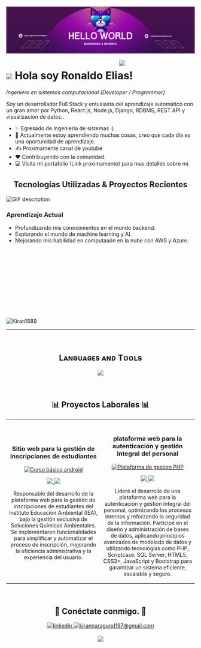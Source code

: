 <!--Banner-->
![RonalBytes Banner Image](./banner.png)

<!--Night Owl image-->
<div>
  <img align="right" width="40%" src="https://owlbertsio-resized.s3.amazonaws.com/Popper.psd.full.png">
</div>


<!--Header Name-->
# <img src="https://emojis.slackmojis.com/emojis/images/1531849430/4246/blob-sunglasses.gif?1531849430" width="30"/> Hola soy Ronaldo Elias! 
*Ingeniero en sistemas computacional (Developer / Programmer)*
<br /> 

<!--Start Intro-->               
<p align="left">Soy un desarrollador Full Stack y entusiasta del aprendizaje automático con un gran amor por Python, React.js, Node.js, Django, RDBMS, REST API y visualización de datos.. </p>

- ✨ Egresado de Ingenieria de sistemas :)
- 🌱 Actualmente estoy aprendiendo muchas cosas, creo que cada día es una oportunidad de aprendizaje.
- ✍ Proximamente canal de youtube 
- ❤ Contribuyendo con la comunidad.
- 💻 Visita mi portafolio (Link proximamente) para mas detalles sobre mi.
<!--End Intro-->

<!--Languages and Tools Section-->       
<h2 align="center">Tecnologias Utilizadas & Proyectos Recientes</h2> 
<picture>
  <source media="(prefers-color-scheme: dark)" srcset="./Skills_Animation_Dark.gif">
  <source media="(prefers-color-scheme: light)" srcset="./Skills_Animation_White.gif">
  <img align="left" alt="GIF description" src="./Skills_Animation_White.gif">
</picture>
<br />

<h3 align="left">Aprendizaje Actual</h3>
<ul align="left">
  <li>Profundizando mis conocimientos en el mundo backend.</li>
  <li>Explorando el mundo de machine learning y AI.</li>
  <li>Mejorando mis habilidad en computaaón en la nube con AWS y Azure.</li>
</ul>
  

<br />
<br />
<br />
<br />
<br />
<br />
<br />
<br />
<br />
<br />


<!--Profile Count Badge-->
<p align="left">
  <img src="https://komarev.com/ghpvc/?username=RonalBytes&label=Vistas%20de%20%20Perfil&color=770677&style=for-the-badge&logo=star" alt="Kiran1689" style="padding-right:20px;" />
</p>

---
<br />

<!--Languages and Tools Section-->       
<h2 align="center">Lᴀɴɢᴜᴀɢᴇs ᴀɴᴅ Tᴏᴏʟs</h2> 
<p align="center">
<img width="500px"  src="https://skillicons.dev/icons?i=py,java,js,html,css,react,nodejs,express,django,md,solidity,postgres,mongo,git,vscode,docker,aws,postman,supabase,linux&perline=10"  />
</p>
<br />


<!--Trophies Section-->   


<!--Github stats Table--> 
<h2 align="center">📊 Proyectos Laborales 📊</h2>

<table>
<tr>
<td width="50%">
<h3 align="center">Sitio web para la gestión de inscripciones de estudiantes</h3>
<div align="center">
<a href="" target="_blank"><img src="https://i.imgur.com/AuY1iFc.jpeg" width="400" alt="Curso básico android"></a>
<p>
<a href="" target="_blank">
<img src="https://img.shields.io/badge/CÓDIGO-ff9?style=for-the-badge&logo=github&logoColor=black">
</a>
<a href="https://www.youtube.com" target="_blank">
<img src="https://img.shields.io/badge/-Youtube-green?style=for-the-badge&color=fbfc40">
</a>
</p>
<p>Responsable del desarrollo de la plataforma web para la gestión de inscripciones de estudiantes del Instituto Educación Ambiental (IEA), bajo la gestión exclusiva de Soluciones Químicas Ambientales. Se implementaron funcionalidades para simplificar y automatizar el proceso de inscripción, mejorando la eficiencia administrativa y la experiencia del usuario.</p>
</div>
                                                                                      
</td>

<td width="50%">
               <br>
<h3 align="center">plataforma web para la autenticación y gestión integral del personal</h3>
<div align="center">                                       
<a href="" target="_blank"><img src="https://i.imgur.com/3jFqdV4.png" width="380" alt="Plataforma de gestion PHP"></a>
<br>
<p>
<a href="https://github.com/ArisGuimera/SimpleAndroidMVVM" target="_blank">
<img src="https://img.shields.io/badge/C%C3%93DIGO-80ffaa?style=for-the-badge&logo=github&logoColor=black">
</a>
<a href="https://www.youtube.com" target="_blank">
<img src="https://img.shields.io/badge/-Youtube-green?style=for-the-badge&color=3fFD7f">
</a>
</p>
</p>Lideré el desarrollo de una plataforma web para la autenticación y gestión integral del personal, optimizando los procesos internos y reforzando la seguridad de la información. Participé en el diseño y administración de bases de datos, aplicando principios avanzados de modelado de datos y utilizando tecnologías como PHP, Scriptcase, SQL Server, HTML5, CSS3+, JavaScript y Bootstrap para garantizar un sistema eficiente, escalable y seguro.</p>
</div>                                                             
</table>                                                                                 
</div>
<br>



<!--Contact Section--> 

<h2 align="center">🤝 Conéctate conmigo. 🤝 </h2>
<div align="center">
 <a href="https://www.linkedin.com/in/ronaldo-elias-vera/" target="_blank">
<img src=https://img.shields.io/badge/linkedin-%231E77B5.svg?&style=for-the-badge&logo=linkedin&logoColor=white alt=linkedin style="margin-bottom: 5px;" />
</a>
  
<a href="mailto:ronaldoeliasvera@gmail.com" target="_blank">
<img src="https://img.shields.io/badge/Gmail-D14836?style=for-the-badge&logo=gmail&logoColor=white" alt=kirannaragund197@gmail.com mail style="margin-bottom: 5px;" />
</a>

</div>

<!--Footer--> 
<p align="center">
  <img src="https://capsule-render.vercel.app/api?type=waving&color=gradient&height=65&section=footer"/>
</p>
